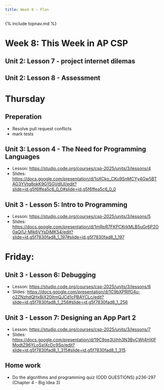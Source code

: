 ```yaml
---
title: Week 8 — Plan
---
```

{% include topnav.md %}

# Week 8: This Week in AP CSP

## Unit 2: Lesson 7 - project internet dilemas
## Unit 2: Lesson 8 - Assessment




# Thursday 
## Preperation
- Resolve pull request conflicts
- mark tests

## Unit 3: Lesson 4 - The Need for Programming Languages
- Lesson: https://studio.code.org/courses/csp-2025/units/3/lessons/4
- Slides: https://docs.google.com/presentation/d/1oXCko_CKu9SnMCYy4Gw5BTAG3YVtg8okK9G1SGVdlUI/edit?slide=id.g5f6ffea5c6_0_0#slide=id.g5f6ffea5c6_0_0

## Unit 3 - Lesson 5: Intro to Programming
- Lesson: https://studio.code.org/courses/csp-2025/units/3/lessons/5
- Slides: https://docs.google.com/presentation/d/1mRpR7FKPCKrkMLB5uGr6P2O0aQj1J-MIk6VYsDiMK54/edit?slide=id.g5f7830fad8_1_197#slide=id.g5f7830fad8_1_197




# Friday:

## Unit 3 - Lesson 6: Debugging

- Lesson: https://studio.code.org/courses/csp-2025/units/3/lessons/6
- Slides: https://docs.google.com/presentation/d/1C9bXPRlfG4u-o2ZNzhdQHxBiX20ItmQJCd1cPBAYCLc/edit?slide=id.g5f7830fad8_1_256#slide=id.g5f7830fad8_1_256



## Unit 3 - Lesson 7: Designing an App Part 2
- Lesson: https://studio.code.org/courses/csp-2025/units/3/lessons/7
- Slides: https://docs.google.com/presentation/d/19C9oe3Uihh3N3BvCWt4HXIFModtZ96YLoSxlXcDc9So/edit?slide=id.g5f7830fad8_1_315#slide=id.g5f7830fad8_1_315


## Home work
- Do the algorithms and programming quiz (ODD QUESTIONS)  p236-297 (Chapter 4 - Big Idea 3)

